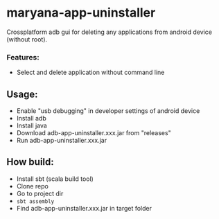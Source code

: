 # maryana-app-uninstaller

Crossplatform adb gui for deleting any applications from android device (without root).

### Features:
- Select and delete application without command line 


## Usage:
- Enable "usb debugging" in developer settings of android device
- Install adb
- Install java
- Download adb-app-uninstaller.xxx.jar from "releases"
- Run adb-app-uninstaller.xxx.jar

## How build:
- Install sbt (scala build tool)
- Clone repo
- Go to project dir
- `sbt assembly`
- Find adb-app-uninstaller.xxx.jar in target folder


